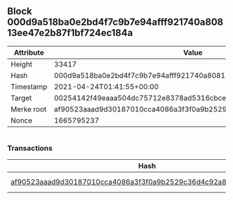 ## Block 000d9a518ba0e2bd4f7c9b7e94afff921740a80813ee47e2b87f1bf724ec184a

Attribute | Value
--- | ---
Height | 33417
Hash | 000d9a518ba0e2bd4f7c9b7e94afff921740a80813ee47e2b87f1bf724ec184a
Timestamp | 2021-04-24T01:41:55+00:00
Target | 00254142f49eaaa504dc75712e8378ad5316cbcead634704b3734b6271167cc4
Merke root | af90523aaad9d30187010cca4086a3f3f0a9b2529c36d4c92a8565a125e6587b
Nonce | 1665795237

```

```

### Transactions

Hash | Amount
--- | ---
[af90523aaad9d30187010cca4086a3f3f0a9b2529c36d4c92a8565a125e6587b](af90523aaad9d30187010cca4086a3f3f0a9b2529c36d4c92a8565a125e6587b.md) | 10.00000000 SKEPTI 
